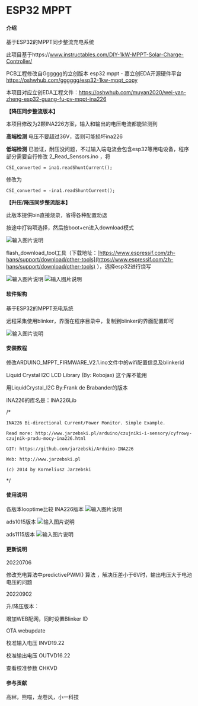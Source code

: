# ESP32 MPPT

#### 介绍
基于ESP32的MPPT同步整流充电系统

此项目基于https://www.instructables.com/DIY-1kW-MPPT-Solar-Charge-Controller/

PCB工程修改自Gggggg的立创版本 esp32 mppt - 嘉立创EDA开源硬件平台 https://oshwhub.com/gggggg/esp32-1kw-mppt_copy

本项目对应立创EDA工程文件：https://oshwhub.com/muyan2020/wei-yan-zheng-esp32-guang-fu-pv-mppt-ina226


 **【降压同步整流版本】** 

本项目修改为2颗INA226方案，输入和输出的电压电流都能监测到

 **高端检测**  电压不要超过36V，否则可能损坏ina226

 **低端检测**  已验证，耐压没问题，不过输入端电流会包含esp32等用电设备，程序部分需要自行修改 2_Read_Sensors.ino ，将

`CSI_converted = ina1.readShuntCurrent();`

修改为

`CSI_converted = -ina1.readShuntCurrent();`



 **【升压/降压同步整流版本】** 

此版本提供bin直接烧录，省得各种配置劝退

按途中打钩项选择，然后按boot+en进入download模式

![输入图片说明](%E5%BE%AE%E4%BF%A1%E6%88%AA%E5%9B%BE_20220901155947.png)

flash_download_tool工具（下载地址：[https://www.espressif.com/zh-hans/support/download/other-tools](https://www.espressif.com/zh-hans/support/download/other-tools) ），选择esp32进行烧写

![输入图片说明](%E5%BE%AE%E4%BF%A1%E5%9B%BE%E7%89%87_20220901143819.jpg)
![输入图片说明](%E5%BE%AE%E4%BF%A1%E5%9B%BE%E7%89%87_20220901115046.jpg)


#### 软件架构
基于ESP32的MPPT充电系统

远程采集使用blinker，界面在程序目录中，复制到blinker的界面配置即可

![输入图片说明](blinker_ui.jpg)


#### 安装教程
修改ARDUINO_MPPT_FIRMWARE_V2.1.ino文件中的wifi配置信息及blinkerid

Liquid Crystal I2C LCD Library (By: Robojax) 这个库不能用

用LiquidCrystal_I2C By:Frank de Brabander的版本

INA226的库名是：INA226Lib

/*

    INA226 Bi-directional Current/Power Monitor. Simple Example.

    Read more: http://www.jarzebski.pl/arduino/czujniki-i-sensory/cyfrowy-czujnik-pradu-mocy-ina226.html

    GIT: https://github.com/jarzebski/Arduino-INA226

    Web: http://www.jarzebski.pl

    (c) 2014 by Korneliusz Jarzebski

*/

#### 使用说明
各版本looptime比较
INA226版本
![输入图片说明](%E5%BE%AE%E4%BF%A1%E5%9B%BE%E7%89%87_20220726114642.png)

ads1015版本
![输入图片说明](%E5%BE%AE%E4%BF%A1%E5%9B%BE%E7%89%87_20220726120507.png)

ads1115版本
![输入图片说明](%E5%BE%AE%E4%BF%A1%E5%9B%BE%E7%89%87_20220726114412.png)

#### 更新说明
20220706

修改充电算法中predictivePWM() 算法 ，解决压差小于6V时，输出电压大于电池电压的问题

20220902

升/降压版本：

增加WEB配网，同时设置Blinker ID

OTA webupdate

校准输入电压 INVD19.22

校准输出电压 OUTVD16.22

查看校准参数 CHKVD


#### 参与贡献
高冧，熊喵，龙卷风，小一科技


